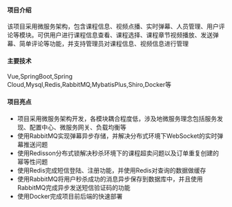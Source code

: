 #### 项目介绍
该项目采用微服务架构，包含课程信息、视频点播、实时弹幕、人员管理、用户评论等模块。可供用户进行课程信息查看、课程选择、课程章节视频播放、发送弹幕、简单评论等功能，并支持管理员对课程信息、视频信息进行管理

#### 主要技术

Vue,SpringBoot,Spring Cloud,Mysql,Redis,RabbitMQ,MybatisPlus,Shiro,Docker等

#### 项目亮点

* 项目采用微服务架构开发，各模块耦合程度低，涉及地微服务理念包括服务发现、配置中心、微服务网关、负载均衡等
* 使用RabbitMQ实现弹幕异步存储，并解决分布式环境下WebSocket的实时弹幕推送问题
* 使用Redisson分布式锁解决秒杀环境下的课程超卖问题以及订单重复创建的幂等性问题
* 使用Redis完成短信登陆、注册功能，并使用Redis对查询的数据做缓存
* 使用RabbitMQ将用户秒杀成功的消息异步保存到数据库中，并且使用RabbitMQ完成异步发送短信验证码的功能
* 使用Docker完成项目前后端的快速部署

